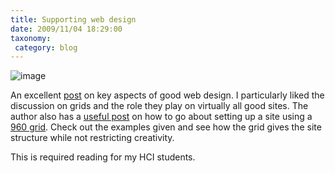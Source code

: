 ```yaml
---
title: Supporting web design
date: 2009/11/04 18:29:00
taxonomy: 
 category: blog 
---
```


![image](http://lh6.ggpht.com/_-8eBgLSYyzA/SvHIGSsH-SI/AAAAAAAAFF4/aqO7LgHL8ek/image%5B4%5D.png?imgmax=800)

An excellent [post](http://www.myinkblog.com/2009/11/02/6-ways-to-take-your-webdesign-from-good-to-great/) on key aspects of good web design. I particularly liked the discussion on grids and the role they play on virtually all good sites. The author also has a [useful post](http://www.myinkblog.com/2009/02/24/design-a-fresh-blog-theme-on-the-960-grid/) on how to go about setting up a site using a [960 grid](http://960.gs/). Check out the examples given and see how the grid gives the site structure while not restricting creativity.

This is required reading for my HCI students.

